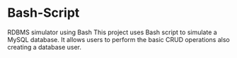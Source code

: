 # Bash-Script
RDBMS simulator using Bash
This project uses Bash script to simulate a MySQL database. It allows users to perform the basic CRUD operations also creating a database user.
